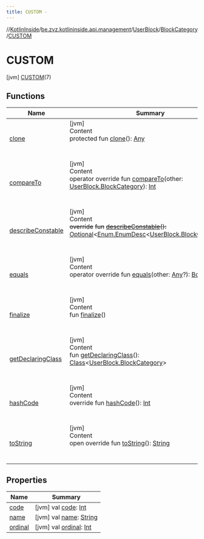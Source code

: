 ```yaml
---
title: CUSTOM -
---
```

//[KotlinInside](../../../../index.md)/[be.zvz.kotlininside.api.management](../../../index.md)/[UserBlock](../../index.md)/[BlockCategory](../index.md)/[CUSTOM](index.md)



# CUSTOM  
 [jvm] [CUSTOM](index.md)(7)  
   


## Functions  
  
|  Name|  Summary| 
|---|---|
| <a name="kotlin/Enum/clone/#/PointingToDeclaration/"></a>[clone](../../../../be.zvz.kotlininside.session.user/-user-type/-d-u-p-l-i-c-a-t-e_-n-a-m-e-d/index.md#%5Bkotlin%2FEnum%2Fclone%2F%23%2FPointingToDeclaration%2F%5D%2FFunctions%2F-1231821796)| <a name="kotlin/Enum/clone/#/PointingToDeclaration/"></a>[jvm]  <br>Content  <br>protected fun [clone](../../../../be.zvz.kotlininside.session.user/-user-type/-d-u-p-l-i-c-a-t-e_-n-a-m-e-d/index.md#%5Bkotlin%2FEnum%2Fclone%2F%23%2FPointingToDeclaration%2F%5D%2FFunctions%2F-1231821796)(): [Any](https://kotlinlang.org/api/latest/jvm/stdlib/kotlin/-any/index.html)  <br><br><br>
| <a name="kotlin/Enum/compareTo/#be.zvz.kotlininside.api.management.UserBlock.BlockCategory/PointingToDeclaration/"></a>[compareTo](index.md#%5Bkotlin%2FEnum%2FcompareTo%2F%23be.zvz.kotlininside.api.management.UserBlock.BlockCategory%2FPointingToDeclaration%2F%5D%2FFunctions%2F-1231821796)| <a name="kotlin/Enum/compareTo/#be.zvz.kotlininside.api.management.UserBlock.BlockCategory/PointingToDeclaration/"></a>[jvm]  <br>Content  <br>operator override fun [compareTo](index.md#%5Bkotlin%2FEnum%2FcompareTo%2F%23be.zvz.kotlininside.api.management.UserBlock.BlockCategory%2FPointingToDeclaration%2F%5D%2FFunctions%2F-1231821796)(other: [UserBlock.BlockCategory](../index.md)): [Int](https://kotlinlang.org/api/latest/jvm/stdlib/kotlin/-int/index.html)  <br><br><br>
| <a name="kotlin/Enum/describeConstable/#/PointingToDeclaration/"></a>[describeConstable](../../../../be.zvz.kotlininside.session.user/-user-type/-d-u-p-l-i-c-a-t-e_-n-a-m-e-d/index.md#%5Bkotlin%2FEnum%2FdescribeConstable%2F%23%2FPointingToDeclaration%2F%5D%2FFunctions%2F-1231821796)| <a name="kotlin/Enum/describeConstable/#/PointingToDeclaration/"></a>[jvm]  <br>Content  <br>~~override~~ ~~fun~~ [~~describeConstable~~](../../../../be.zvz.kotlininside.session.user/-user-type/-d-u-p-l-i-c-a-t-e_-n-a-m-e-d/index.md#%5Bkotlin%2FEnum%2FdescribeConstable%2F%23%2FPointingToDeclaration%2F%5D%2FFunctions%2F-1231821796)~~(~~~~)~~~~:~~ [Optional](https://docs.oracle.com/javase/7/docs/api/java/util/Optional.html)<[Enum.EnumDesc](https://docs.oracle.com/javase/7/docs/api/java/lang/Enum.EnumDesc.html)<[UserBlock.BlockCategory](../index.md)>>  <br><br><br>
| <a name="kotlin/Enum/equals/#kotlin.Any?/PointingToDeclaration/"></a>[equals](../../../../be.zvz.kotlininside.session.user/-user-type/-d-u-p-l-i-c-a-t-e_-n-a-m-e-d/index.md#%5Bkotlin%2FEnum%2Fequals%2F%23kotlin.Any%3F%2FPointingToDeclaration%2F%5D%2FFunctions%2F-1231821796)| <a name="kotlin/Enum/equals/#kotlin.Any?/PointingToDeclaration/"></a>[jvm]  <br>Content  <br>operator override fun [equals](../../../../be.zvz.kotlininside.session.user/-user-type/-d-u-p-l-i-c-a-t-e_-n-a-m-e-d/index.md#%5Bkotlin%2FEnum%2Fequals%2F%23kotlin.Any%3F%2FPointingToDeclaration%2F%5D%2FFunctions%2F-1231821796)(other: [Any](https://kotlinlang.org/api/latest/jvm/stdlib/kotlin/-any/index.html)?): [Boolean](https://kotlinlang.org/api/latest/jvm/stdlib/kotlin/-boolean/index.html)  <br><br><br>
| <a name="kotlin/Enum/finalize/#/PointingToDeclaration/"></a>[finalize](../../../../be.zvz.kotlininside.session.user/-user-type/-d-u-p-l-i-c-a-t-e_-n-a-m-e-d/index.md#%5Bkotlin%2FEnum%2Ffinalize%2F%23%2FPointingToDeclaration%2F%5D%2FFunctions%2F-1231821796)| <a name="kotlin/Enum/finalize/#/PointingToDeclaration/"></a>[jvm]  <br>Content  <br>fun [finalize](../../../../be.zvz.kotlininside.session.user/-user-type/-d-u-p-l-i-c-a-t-e_-n-a-m-e-d/index.md#%5Bkotlin%2FEnum%2Ffinalize%2F%23%2FPointingToDeclaration%2F%5D%2FFunctions%2F-1231821796)()  <br><br><br>
| <a name="kotlin/Enum/getDeclaringClass/#/PointingToDeclaration/"></a>[getDeclaringClass](../../../../be.zvz.kotlininside.session.user/-user-type/-d-u-p-l-i-c-a-t-e_-n-a-m-e-d/index.md#%5Bkotlin%2FEnum%2FgetDeclaringClass%2F%23%2FPointingToDeclaration%2F%5D%2FFunctions%2F-1231821796)| <a name="kotlin/Enum/getDeclaringClass/#/PointingToDeclaration/"></a>[jvm]  <br>Content  <br>fun [getDeclaringClass](../../../../be.zvz.kotlininside.session.user/-user-type/-d-u-p-l-i-c-a-t-e_-n-a-m-e-d/index.md#%5Bkotlin%2FEnum%2FgetDeclaringClass%2F%23%2FPointingToDeclaration%2F%5D%2FFunctions%2F-1231821796)(): [Class](https://docs.oracle.com/javase/7/docs/api/java/lang/Class.html)<[UserBlock.BlockCategory](../index.md)>  <br><br><br>
| <a name="kotlin/Enum/hashCode/#/PointingToDeclaration/"></a>[hashCode](../../../../be.zvz.kotlininside.session.user/-user-type/-d-u-p-l-i-c-a-t-e_-n-a-m-e-d/index.md#%5Bkotlin%2FEnum%2FhashCode%2F%23%2FPointingToDeclaration%2F%5D%2FFunctions%2F-1231821796)| <a name="kotlin/Enum/hashCode/#/PointingToDeclaration/"></a>[jvm]  <br>Content  <br>override fun [hashCode](../../../../be.zvz.kotlininside.session.user/-user-type/-d-u-p-l-i-c-a-t-e_-n-a-m-e-d/index.md#%5Bkotlin%2FEnum%2FhashCode%2F%23%2FPointingToDeclaration%2F%5D%2FFunctions%2F-1231821796)(): [Int](https://kotlinlang.org/api/latest/jvm/stdlib/kotlin/-int/index.html)  <br><br><br>
| <a name="kotlin/Enum/toString/#/PointingToDeclaration/"></a>[toString](../../../../be.zvz.kotlininside.session.user/-user-type/-d-u-p-l-i-c-a-t-e_-n-a-m-e-d/index.md#%5Bkotlin%2FEnum%2FtoString%2F%23%2FPointingToDeclaration%2F%5D%2FFunctions%2F-1231821796)| <a name="kotlin/Enum/toString/#/PointingToDeclaration/"></a>[jvm]  <br>Content  <br>open override fun [toString](../../../../be.zvz.kotlininside.session.user/-user-type/-d-u-p-l-i-c-a-t-e_-n-a-m-e-d/index.md#%5Bkotlin%2FEnum%2FtoString%2F%23%2FPointingToDeclaration%2F%5D%2FFunctions%2F-1231821796)(): [String](https://kotlinlang.org/api/latest/jvm/stdlib/kotlin/-string/index.html)  <br><br><br>


## Properties  
  
|  Name|  Summary| 
|---|---|
| <a name="be.zvz.kotlininside.api.management/UserBlock.BlockCategory.CUSTOM/code/#/PointingToDeclaration/"></a>[code](code.md)| <a name="be.zvz.kotlininside.api.management/UserBlock.BlockCategory.CUSTOM/code/#/PointingToDeclaration/"></a> [jvm] val [code](code.md): [Int](https://kotlinlang.org/api/latest/jvm/stdlib/kotlin/-int/index.html)   <br>
| <a name="be.zvz.kotlininside.api.management/UserBlock.BlockCategory.CUSTOM/name/#/PointingToDeclaration/"></a>[name](name.md)| <a name="be.zvz.kotlininside.api.management/UserBlock.BlockCategory.CUSTOM/name/#/PointingToDeclaration/"></a> [jvm] val [name](name.md): [String](https://kotlinlang.org/api/latest/jvm/stdlib/kotlin/-string/index.html)   <br>
| <a name="be.zvz.kotlininside.api.management/UserBlock.BlockCategory.CUSTOM/ordinal/#/PointingToDeclaration/"></a>[ordinal](ordinal.md)| <a name="be.zvz.kotlininside.api.management/UserBlock.BlockCategory.CUSTOM/ordinal/#/PointingToDeclaration/"></a> [jvm] val [ordinal](ordinal.md): [Int](https://kotlinlang.org/api/latest/jvm/stdlib/kotlin/-int/index.html)   <br>

